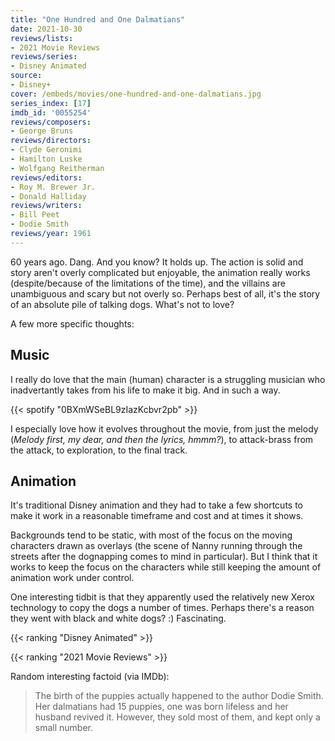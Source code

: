 ```yaml
---
title: "One Hundred and One Dalmatians"
date: 2021-10-30
reviews/lists:
- 2021 Movie Reviews
reviews/series:
- Disney Animated
source:
- Disney+
cover: /embeds/movies/one-hundred-and-one-dalmatians.jpg
series_index: [17]
imdb_id: '0055254'
reviews/composers:
- George Bruns
reviews/directors:
- Clyde Geronimi
- Hamilton Luske
- Wolfgang Reitherman
reviews/editors:
- Roy M. Brewer Jr.
- Donald Halliday
reviews/writers:
- Bill Peet
- Dodie Smith
reviews/year: 1961
---
```

60 years ago. Dang. And you know? It holds up. The action is solid and story aren't overly complicated but enjoyable, the animation really works (despite/because of the limitations of the time), and the villains are unambiguous and scary but not overly so. Perhaps best of all, it's the story of an absolute pile of talking dogs. What's not to love? 

<!--more-->

A few more specific thoughts:

## Music

I really do love that the main (human) character is a struggling musician who inadvertantly takes from his life to make it big. And in such a way. 

{{< spotify "0BXmWSeBL9zIazKcbvr2pb" >}}

I especially love how it evolves throughout the movie, from just the melody (*Melody first, my dear, and then the lyrics, hmmm?*), to attack-brass from the attack, to exploration, to the final track. 

## Animation

It's traditional Disney animation and they had to take a few shortcuts to make it work in a reasonable timeframe and cost and at times it shows. 

Backgrounds tend to be static, with most of the focus on the moving characters drawn as overlays (the scene of Nanny running through the streets after the dognapping comes to mind in particular). But I think that it works to keep the focus on the characters while still keeping the amount of animation work under control. 

One interesting tidbit is that they apparently used the relatively new Xerox technology to copy the dogs a number of times. Perhaps there's a reason they went with black and white dogs? :) Fascinating. 

{{< ranking "Disney Animated" >}}

{{< ranking "2021 Movie Reviews" >}}

Random interesting factoid (via IMDb): 

>  The birth of the puppies actually happened to the author Dodie Smith. Her dalmatians had 15 puppies, one was born lifeless and her husband revived it. However, they sold most of them, and kept only a small number.